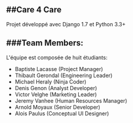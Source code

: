 ##Care 4 Care
---

Projet développé avec Django 1.7 et Python 3.3+

###Team Members:
---
L'équipe est composée de huit étudiants:
* Baptiste Lacasse (Project Manager)
* Thibault Gerondal (Engineering Leader)
* Michael Heraly (Ninja Coder)
* Denis Genon (Analyst Developer)
* Victor Velghe (Marketing Leader)
* Jeremy Vanhee (Human Resources Manager)
* Arnold Moyaux (Senior Developer)
* Alois Paulus (Conceptual UI Designer)
